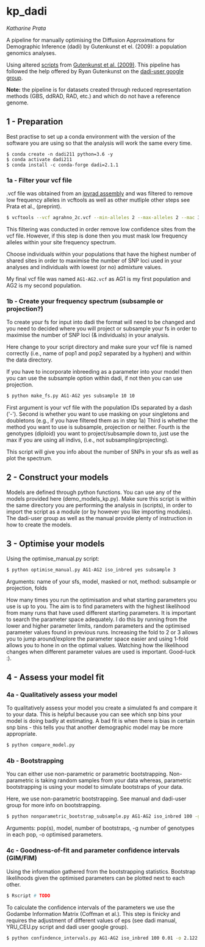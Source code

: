 # kp_dadi
*Katharine Prata*

A pipeline for manually optimising the Diffusion Approximations for Demographic Inference (dadi) by Gutenkunst et el. 
(2009): a population genomics analyses.

Using altered [scripts](https://bitbucket.org/gutenkunstlab/dadi/src/master/) from 
[Gutenkunst et al. (2009)](https://dx.plos.org/10.1371/journal.pgen.1000695). This pipeline has followed the help 
offered by Ryan Gutenkunst on the [dadi-user google group](https://groups.google.com/g/dadi-user).

**Note:** the pipeline is for datasets created through reduced representation methods (GBS, ddRAD, RAD, etc.) and which 
do not have a reference genome.

## 1 - Preparation

Best practise to set up a conda environment with the version of the software you are using so that the analysis will 
work the same every time.

```
$ conda create -n dadi211 python=3.6 -y
$ conda activate dadi211
$ conda install -c conda-forge dadi=2.1.1
```

### 1a - Filter your vcf file

.vcf file was obtained from an [ipyrad assembly]( https://ipyrad.readthedocs.io/en/latest/index.html ) and was filtered 
to remove low frequency alleles in vcftools as well as other mutliple other steps see Prata et al., (preprint).

```bash
$ vcftools --vcf agrahno_2c.vcf --min-alleles 2 --max-alleles 2 --mac 3 --recode --stdout > 'agrahno_2d-3.vcf'
```

This filtering was conducted in order remove low confidence sites from the vcf file. However, if this step is done 
then you must mask low frequency alleles within your site frequency spectrum.

Choose individuals within your populations that have the highest number of shared sites in order to maximise the number 
of SNP loci used in your analyses and individuals with lowest (or no) admixture values.

My final vcf file was named `AG1-AG2.vcf` as AG1 is my first population and AG2 is my second population. 

### 1b - Create your frequency spectrum (subsample or projection?)

To create your fs for input into dadi the format will need to be changed and you need to decided where you will 
project or subsample your fs in order to maximise the number of SNP loci (& individuals) in your analysis.

Here change to your script directory and make sure your vcf file is named correctly (i.e., name of pop1 and pop2 separated 
by a hyphen) and within the data directory.

If you have to incorporate inbreeding as a parameter into your model then you can use the subsample option 
within dadi, if not then you can use projection.

```bash
$ python make_fs.py AG1-AG2 yes subsample 10 10
```

First argument is your vcf file with the population IDs separated by a dash ('-').
Second is whether you want to use masking on your singletons and doubletons (e.g., if you have filtered them as in 
step 1a)
Third is whether the method you want to use is subsample, projection or neither.
Fourth is the genotypes (diploid) you want to project/subsample down to, just use the max if you are using all indivs,
(i.e., not subsampling/projecting).

This script will give you info about the number of SNPs in your sfs as well as plot the spectrum.

## 2 - Construct your models

Models are defined through python functions. You can use any of the models provided here (demo_models_kp.py).
Make sure this script is within the same directory you are performing the analysis in (scripts), in order to import the 
script as a module (or by however you like importing modules). The dadi-user group as well as the manual provide plenty 
of instruction in how to create the models.

## 3 - Optimise your models

Using the optimise_manual.py script:

```bash
$ python optimise_manual.py AG1-AG2 iso_inbred yes subsample 3
```
Arguments: name of your sfs, model, masked or not, method: subsample or projection, folds

How many times you run the optimisation and what starting parameters you use is up to you.
The aim is to find parameters with the highest likelihood from many runs that have used different starting parameters.
It is important to search the parameter space adequately. I do this by running from the lower and higher parameter 
limits, random parameters and the optimised parameter values found in previous runs. Increasing the fold to 2 or 3 
allows you to jump around/explore the parameter space easier and using 1-fold allows you to hone in on the optimal 
values. Watching how the likelihood changes when different parameter values are used is important. Good-luck :).

## 4 - Assess your model fit

### 4a - Qualitatively assess your model

To qualitatively assess your model you create a simulated fs and compare it to your data. This is helpful because you 
can see which snp bins your model is doing badly at estimating. A bad fit is when there is bias in certain snp bins - 
this tells you that another demographic model may be more appropriate.

```bash
$ python compare_model.py
```

### 4b - Bootstrapping

You can either use non-parametric or parametric bootstrapping. Non-parametric is taking random samples from your data 
whereas, parametric bootstrapping is using your model to simulate bootstraps of your data.

Here, we use non-parametric bootstrapping. See manual and dadi-user group for more info on bootstrapping.

```bash
$ python nonparametric_bootstrap_subsample.py AG1-AG2 iso_inbred 100 -g 20 9 -o 2.122 25.95 0.0012 0.0455 0.3989
```
Arguments: pop(s), model, number of bootstraps, -g number of genotypes in each pop, -o optimised parameters.

### 4c - Goodness-of-fit and parameter confidence intervals (GIM/FIM)

Using the information gathered from the bootstrapping statistics. Bootstrap likelihoods given the optimised parameters
can be plotted next to each other.

```bash
$ Rscript # TODO
```

To calculate the confidence intervals of the parameters we use the Godambe Information Matrix (Coffman et al.). This 
step is finicky and requires the adjustment of different values of eps (see dadi manual, YRU_CEU.py script and dadi 
user google group).

```bash
$ python confindence_intervals.py AG1-AG2 iso_inbred 100 0.01 -o 2.122 25.95 0.0012 0.0455 0.3989
```